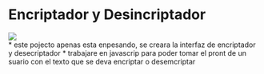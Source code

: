 <h1>Encriptador y Desincriptador</h1>
<div ><img src="https://github.com/herbertguzman/Encriptador-Desincriptador/assets/91335146/3e23ca5f-9ee1-4de1-9a71-79f14d1338cf"></div>
* este pojecto apenas esta enpesando, se creara la interfaz de encriptador y desecriptador
* trabajare en javascrip para poder tomar el pront de un suario con el texto que se deva encriptar o desemcriptar

